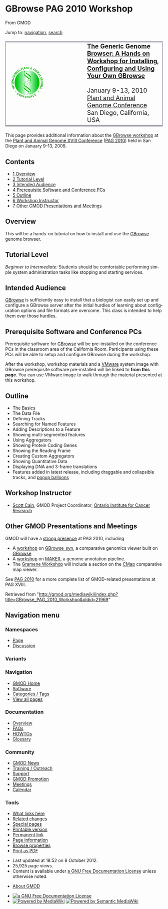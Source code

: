 <div id="mw-page-base" class="noprint">

</div>

<div id="mw-head-base" class="noprint">

</div>

<div id="content" class="mw-body" role="main">

<span id="top"></span>

<div id="mw-js-message" style="display:none;">

</div>



# <span dir="auto">GBrowse PAG 2010 Workshop</span>

<div id="bodyContent">

<div id="siteSub">

From GMOD

</div>

<div id="contentSub">

</div>

<div id="jump-to-nav" class="mw-jump">

Jump to: [navigation](#mw-navigation), [search](#p-search)

</div>

<div id="mw-content-text" class="mw-content-ltr" lang="en" dir="ltr">

<table
style="font-size: 140%; vertical-align: middle; border: 2px solid #A6A6BC; line-height: 120%"
data-cellpadding="10">
<colgroup>
<col style="width: 50%" />
<col style="width: 50%" />
</colgroup>
<tbody>
<tr class="odd">
<td><a href="http://www.intl-pag.org/" rel="nofollow"
title="PAG 2009"><img src="../mediawiki/images/c/c2/Paglogo.gif"
width="114" height="107" alt="PAG 2009" /></a></td>
<td data-valign="center"><strong><a
href="http://www.intl-pag.org/18/18-gbrowse.html" class="external text"
rel="nofollow">The Generic Genome Browser: A Hands on Workshop for
Installing, Configuring and Using Your Own GBrowse</a></strong><br />
<br />
January 9-13, 2010<br />
<a href="http://www.intl-pag.org/" class="external text"
rel="nofollow">Plant and Animal Genome Conference</a><br />
San Diego, California, USA</td>
</tr>
</tbody>
</table>

  
This page provides additional information about the
<a href="http://www.intl-pag.org/18/18-gbrowse.html"
class="external text" rel="nofollow">GBrowse workshop</a> at the
<a href="http://www.intl-pag.org/" class="external text"
rel="nofollow">Plant and Animal Genome XVIII Conference</a> ([PAG
2010](PAG_2010 "PAG 2010")) held in San Diego on January 9-13, 2009.

  

<div id="toc" class="toc">

<div id="toctitle">

## Contents

</div>

- [<span class="tocnumber">1</span>
  <span class="toctext">Overview</span>](#Overview)
- [<span class="tocnumber">2</span> <span class="toctext">Tutorial
  Level</span>](#Tutorial_Level)
- [<span class="tocnumber">3</span> <span class="toctext">Intended
  Audience</span>](#Intended_Audience)
- [<span class="tocnumber">4</span> <span class="toctext">Prerequisite
  Software and Conference
  PCs</span>](#Prerequisite_Software_and_Conference_PCs)
- [<span class="tocnumber">5</span>
  <span class="toctext">Outline</span>](#Outline)
- [<span class="tocnumber">6</span> <span class="toctext">Workshop
  Instructor</span>](#Workshop_Instructor)
- [<span class="tocnumber">7</span> <span class="toctext">Other GMOD
  Presentations and
  Meetings</span>](#Other_GMOD_Presentations_and_Meetings)

</div>

  

## <span id="Overview" class="mw-headline">Overview</span>

This will be a hands-on tutorial on how to install and use the
[GBrowse](GBrowse.1 "GBrowse") genome browser.

## <span id="Tutorial_Level" class="mw-headline">Tutorial Level</span>

*Beginner to Intermediate:* Students should be comfortable performing
simple system administration tasks like stopping and starting services.

## <span id="Intended_Audience" class="mw-headline">Intended Audience</span>

[GBrowse](GBrowse.1 "GBrowse") is sufficiently easy to install that a
biologist can easily set up and configure a GBrowse server after the
initial hurdles of learning about configuration options and file formats
are overcome. This class is intended to help them over those hurdles.

## <span id="Prerequisite_Software_and_Conference_PCs" class="mw-headline">Prerequisite Software and Conference PCs</span>

Prerequisite software for [GBrowse](GBrowse.1 "GBrowse") will be
pre-installed on the conference PCs in the classroom area of the
California Room. Participants using these PCs will be able to setup and
configure GBrowse during the workshop.

After the workshop, workshop materials and a <a
href="http://gmod.org/mediawiki/index.php?title=VMware&amp;action=edit&amp;redlink=1"
class="new" title="VMware (page does not exist)">VMware</a> system image
with GBrowse prerequisite software pre-installed will be linked to
**from this page**. You can use VMware image to walk through the
material presented at this workshop.

## <span id="Outline" class="mw-headline">Outline</span>

- The Basics
- The Data File
- Defining Tracks
- Searching for Named Features
- Adding Descriptions to a Feature
- Showing multi-segmented features
- Using Aggregators
- Showing Protein Coding Genes
- Showing the Reading Frame
- Creating Custom Aggregators
- Showing Quantitative Data
- Displaying DNA and 3-frame translations
- Features added in latest release, including draggable and collapsible
  tracks, and [popup
  balloons](GBrowse_Popup_Balloons "GBrowse Popup Balloons")

## <span id="Workshop_Instructor" class="mw-headline">Workshop Instructor</span>

- [Scott Cain](User:Scott "User:Scott"), GMOD Project Coordinator,
  <a href="http://www.oicr.on.ca/" class="external text"
  rel="nofollow">Ontario Institute for Cancer Research</a>

## <span id="Other_GMOD_Presentations_and_Meetings" class="mw-headline">Other GMOD Presentations and Meetings</span>

GMOD will have a [strong presence](PAG_2010 "PAG 2010") at PAG 2010,
including

- A
  [workshop](GBrowse_syn_PAG_2010_Workshop "GBrowse syn PAG 2010 Workshop")
  on [GBrowse_syn](GBrowse_syn.1 "GBrowse syn"), a comparative genomics
  viewer built on [GBrowse](GBrowse.1 "GBrowse")
- A [workshop](MAKER_PAG_2010_Workshop "MAKER PAG 2010 Workshop") on
  [MAKER](MAKER.1 "MAKER"), a genome annotation pipeline.
- The <a href="http://www.intl-pag.org/18/18-gramene.html"
  class="external text" rel="nofollow">Gramene Workshop</a> will include
  a section on the [CMap](CMap.1 "CMap") comparative map viewer.

See [PAG 2010](PAG_2010 "PAG 2010") for a more complete list of
GMOD-related presentations at PAG XVIII.

</div>

<div class="printfooter">

Retrieved from
"<http://gmod.org/mediawiki/index.php?title=GBrowse_PAG_2010_Workshop&oldid=21969>"

</div>

<div id="catlinks" class="catlinks catlinks-allhidden">

</div>

<div class="visualClear">

</div>

</div>

</div>

<div id="mw-navigation">

## Navigation menu

<div id="mw-head">



<div id="left-navigation">

<div id="p-namespaces" class="vectorTabs" role="navigation"
aria-labelledby="p-namespaces-label">

### Namespaces

- <span id="ca-nstab-main"><a href="GBrowse_PAG_2010_Workshop" accesskey="c"
  title="View the content page [c]">Page</a></span>
- <span id="ca-talk"><a
  href="http://gmod.org/mediawiki/index.php?title=Talk:GBrowse_PAG_2010_Workshop&amp;action=edit&amp;redlink=1"
  accesskey="t"
  title="Discussion about the content page [t]">Discussion</a></span>

</div>

<div id="p-variants" class="vectorMenu emptyPortlet" role="navigation"
aria-labelledby="p-variants-label">

### 

### Variants[](#)

<div class="menu">

</div>

</div>

</div>

<div id="right-navigation">





</div>



</div>

</div>

</div>

<div id="mw-panel">

<div id="p-logo" role="banner">

<a href="Main_Page"
style="background-image: url(../images/GMOD-cogs.png);"
title="Visit the main page"></a>

</div>

<div id="p-Navigation" class="portal" role="navigation"
aria-labelledby="p-Navigation-label">

### Navigation

<div class="body">

- <span id="n-GMOD-Home">[GMOD Home](Main_Page)</span>
- <span id="n-Software">[Software](GMOD_Components)</span>
- <span id="n-Categories-.2F-Tags">[Categories /
  Tags](Categories)</span>
- <span id="n-View-all-pages">[View all pages](Special:AllPages)</span>

</div>

</div>

<div id="p-Documentation" class="portal" role="navigation"
aria-labelledby="p-Documentation-label">

### Documentation

<div class="body">

- <span id="n-Overview">[Overview](Overview)</span>
- <span id="n-FAQs">[FAQs](Category:FAQ)</span>
- <span id="n-HOWTOs">[HOWTOs](Category:HOWTO)</span>
- <span id="n-Glossary">[Glossary](Glossary)</span>

</div>

</div>

<div id="p-Community" class="portal" role="navigation"
aria-labelledby="p-Community-label">

### Community

<div class="body">

- <span id="n-GMOD-News">[GMOD News](GMOD_News)</span>
- <span id="n-Training-.2F-Outreach">[Training /
  Outreach](Training_and_Outreach)</span>
- <span id="n-Support">[Support](Support)</span>
- <span id="n-GMOD-Promotion">[GMOD Promotion](GMOD_Promotion)</span>
- <span id="n-Meetings">[Meetings](Meetings)</span>
- <span id="n-Calendar">[Calendar](Calendar)</span>

</div>

</div>

<div id="p-tb" class="portal" role="navigation"
aria-labelledby="p-tb-label">

### Tools

<div class="body">

- <span id="t-whatlinkshere"><a href="Special:WhatLinksHere/GBrowse_PAG_2010_Workshop" accesskey="j"
  title="A list of all wiki pages that link here [j]">What links here</a></span>
- <span id="t-recentchangeslinked"><a href="Special:RecentChangesLinked/GBrowse_PAG_2010_Workshop"
  accesskey="k"
  title="Recent changes in pages linked from this page [k]">Related
  changes</a></span>
- <span id="t-specialpages"><a href="Special:SpecialPages" accesskey="q"
  title="A list of all special pages [q]">Special pages</a></span>
- <span id="t-print"><a
  href="http://gmod.org/mediawiki/index.php?title=GBrowse_PAG_2010_Workshop&amp;printable=yes"
  rel="alternate" accesskey="p"
  title="Printable version of this page [p]">Printable version</a></span>
- <span id="t-permalink">[Permanent
  link](http://gmod.org/mediawiki/index.php?title=GBrowse_PAG_2010_Workshop&oldid=21969 "Permanent link to this revision of the page")</span>
- <span id="t-info">[Page
  information](http://gmod.org/mediawiki/index.php?title=GBrowse_PAG_2010_Workshop&action=info)</span>
- <span id="t-smwbrowselink"><a href="Special:Browse/GBrowse_PAG_2010_Workshop"
  rel="smw-browse">Browse properties</a></span>
- <span id="t-pdf">[Print as
  PDF](http://gmod.org/mediawiki/index.php?title=Special:PdfPrint&page=GBrowse_PAG_2010_Workshop)</span>

</div>

</div>

</div>

</div>

<div id="footer" role="contentinfo">

- <span id="footer-info-lastmod">Last updated at 18:52 on 8 October
  2012.</span>
- <span id="footer-info-viewcount">25,925 page views.</span>
- <span id="footer-info-copyright">Content is available under
  <a href="http://www.gnu.org/licenses/fdl-1.3.html" class="external"
  rel="nofollow">a GNU Free Documentation License</a> unless otherwise
  noted.</span>

<!-- -->

- <span id="footer-places-about">[About
  GMOD](GMOD:About "GMOD:About")</span>

<!-- -->

- <span id="footer-copyrightico">[<img src="http://www.gnu.org/graphics/gfdl-logo-small.png" width="88"
  height="31" alt="a GNU Free Documentation License" />](http://www.gnu.org/licenses/fdl-1.3.html)</span>
- <span id="footer-poweredbyico">[<img
  src="../mediawiki/skins/common/images/poweredby_mediawiki_88x31.png"
  width="88" height="31" alt="Powered by MediaWiki" />](http://www.mediawiki.org/)
  [<img
  src="../mediawiki/extensions/SemanticMediaWiki/resources/images/smw_button.png"
  width="88" height="31" alt="Powered by Semantic MediaWiki" />](https://www.semantic-mediawiki.org/wiki/Semantic_MediaWiki)</span>

<div style="clear:both">

</div>

</div>

